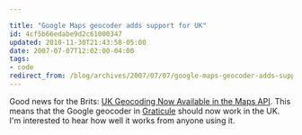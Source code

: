 ```yaml
---

title: "Google Maps geocoder adds support for UK"
id: 4cf5b66edabe9d2c61000347
updated: 2010-11-30T21:43:58-05:00
date: 2007-07-07T12:02:00-04:00
tags:
- code
redirect_from: /blog/archives/2007/07/07/google-maps-geocoder-adds-support-for-uk/
---
```


Good news for the Brits: [UK Geocoding Now Available in the Maps API](http://googlemapsapi.blogspot.com/2007/07/uk-geocoding-now-available-in-maps-api.html). This means that the Google geocoder in [Graticule](http://graticule.rubyforge.org) should now work in the UK. I'm interested to hear how well it works from anyone using it.
